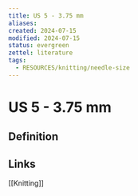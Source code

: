```yaml
---
title: US 5 - 3.75 mm
aliases: 
created: 2024-07-15
modified: 2024-07-15
status: evergreen
zettel: literature
tags:
  - RESOURCES/knitting/needle-size
---
```

# US 5 - 3.75 mm
## Definition

## Links
[[Knitting]]